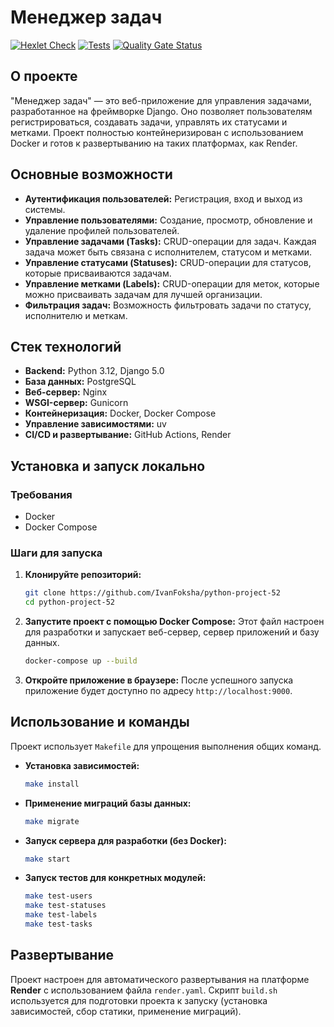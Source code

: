 # Менеджер задач

[![Hexlet Check](https://github.com/IvanFoksha/python-project-52/actions/workflows/hexlet-check.yml/badge.svg)](https://github.com/IvanFoksha/python-project-52/actions/workflows/hexlet-check.yml)
[![Tests](https://github.com/IvanFoksha/python-project-52/actions/workflows/tests.yml/badge.svg)](https://github.com/IvanFoksha/python-project-52/actions/workflows/tests.yml)
[![Quality Gate Status](https://sonarcloud.io/api/project_badges/measure?project=IvanFoksha_python-project-52&metric=alert_status)](https://sonarcloud.io/summary/new_code?id=IvanFoksha_python-project-52)

## О проекте

"Менеджер задач" — это веб-приложение для управления задачами, разработанное на фреймворке Django. Оно позволяет пользователям регистрироваться, создавать задачи, управлять их статусами и метками. Проект полностью контейнеризирован с использованием Docker и готов к развертыванию на таких платформах, как Render.

## Основные возможности

- **Аутентификация пользователей:** Регистрация, вход и выход из системы.
- **Управление пользователями:** Создание, просмотр, обновление и удаление профилей пользователей.
- **Управление задачами (Tasks):** CRUD-операции для задач. Каждая задача может быть связана с исполнителем, статусом и метками.
- **Управление статусами (Statuses):** CRUD-операции для статусов, которые присваиваются задачам.
- **Управление метками (Labels):** CRUD-операции для меток, которые можно присваивать задачам для лучшей организации.
- **Фильтрация задач:** Возможность фильтровать задачи по статусу, исполнителю и меткам.

## Стек технологий

- **Backend:** Python 3.12, Django 5.0
- **База данных:** PostgreSQL
- **Веб-сервер:** Nginx
- **WSGI-сервер:** Gunicorn
- **Контейнеризация:** Docker, Docker Compose
- **Управление зависимостями:** uv
- **CI/CD и развертывание:** GitHub Actions, Render

## Установка и запуск локально

### Требования

- Docker
- Docker Compose

### Шаги для запуска

1.  **Клонируйте репозиторий:**

    ```bash
    git clone https://github.com/IvanFoksha/python-project-52
    cd python-project-52
    ```

2.  **Запустите проект с помощью Docker Compose:**
    Этот файл настроен для разработки и запускает веб-сервер, сервер приложений и базу данных.

    ```bash
    docker-compose up --build
    ```

3.  **Откройте приложение в браузере:**
    После успешного запуска приложение будет доступно по адресу `http://localhost:9000`.

## Использование и команды

Проект использует `Makefile` для упрощения выполнения общих команд.

- **Установка зависимостей:**

  ```bash
  make install
  ```

- **Применение миграций базы данных:**

  ```bash
  make migrate
  ```

- **Запуск сервера для разработки (без Docker):**

  ```bash
  make start
  ```

- **Запуск тестов для конкретных модулей:**
  ```bash
  make test-users
  make test-statuses
  make test-labels
  make test-tasks
  ```

## Развертывание

Проект настроен для автоматического развертывания на платформе **Render** с использованием файла `render.yaml`. Скрипт `build.sh` используется для подготовки проекта к запуску (установка зависимостей, сбор статики, применение миграций).

